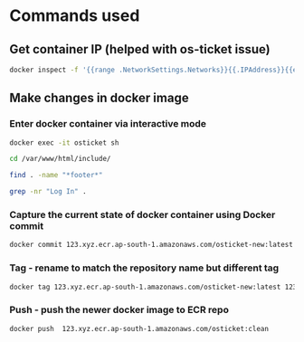 # Commands used

## Get container IP (helped with os-ticket issue)
``` bash
docker inspect -f '{{range .NetworkSettings.Networks}}{{.IPAddress}}{{end}}' <container-name>
```

## Make changes in docker image
### Enter docker container via interactive mode
``` bash
docker exec -it osticket sh
```
``` sh
cd /var/www/html/include/
```
``` sh
find . -name "*footer*"
```
``` sh
grep -nr "Log In" .
```
### Capture the current state of docker container using Docker commit
``` bash
docker commit 123.xyz.ecr.ap-south-1.amazonaws.com/osticket-new:latest
```
### Tag - rename to match the repository name but different tag
``` bash
docker tag 123.xyz.ecr.ap-south-1.amazonaws.com/osticket-new:latest 123.xyz.ecr.ap-south-1.amazonaws.com/osticket:clean
```
### Push - push the newer docker image to ECR repo
```bash
docker push  123.xyz.ecr.ap-south-1.amazonaws.com/osticket:clean
```
